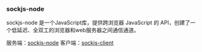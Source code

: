 

### sockjs-node
sockjs-node 是一个JavaScript库，提供跨浏览器 JavaScript 的 API，创建了一个低延迟、全双工的浏览器和web服务器之间通信通道。

服务端：[sockjs-node](https://github.com/sockjs/sockjs-node)
客户端：[sockjs-client](https://github.com/sockjs/sockjs-client)
